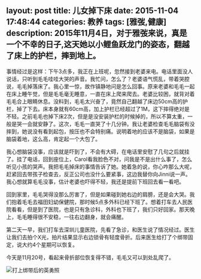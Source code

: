layout: post
title: 儿女掉下床
date: 2015-11-04 17:48:44
categories: 教养
tags: [雅弢,健康]
description: 2015年11月4日，对于雅弢来说，真是一个不幸的日子,这天她以小鲤鱼跃龙门的姿态，翻越了床上的护栏，摔到地上。
---

事情经过是这样：下午3点多，我正在上班呢，忽然接到老婆来电。电话里面没人说话，只听到毛毛哇哇大哭的声音。我忙问，怎么了？老婆语气慌乱，带着哭腔说，毛毛掉落床了。我心里一惊，故作镇静地问是怎么回事。原来老婆和毛毛一起在床上睡午觉，但是毛毛毫无睡意，一直在床上爬来爬去。老婆比较困，就背对着毛毛合上眼睛休息。没料到，毛毛太兴奋了，竟然自己翻越了床边50cm高的护栏，掉了下去。床本身就有60cm高，加上护栏已经超过了1M，这下摔得绝对是不轻。之前毛毛也掉下床2次，但是是没安装护栏的时候掉的，所以不算太重，一般是哭一会就安静了。这次，毛毛一直哭了十几分钟。我让老婆检查毛毛脑袋有没摔到，她说没有看到起包，按压也不会特别痛。说明着地的应该不是脑袋，如果是脑袋着地，这么高，肯定起一个大包了。

我心想脑袋没事，应该就是吓到了，不会有大碍，在电话里安慰了几句之后就挂了。挂了电话，回到座位上，Carol看我脸色不对，问我是不是出什么事了，怎么听见小孩的哭声。我把毛毛掉床的事情告诉了她。她着急的说，你心咋那么大呢，赶紧回去带孩子检查去，反正公司也没什么要紧事，这边我替你向Jinni说一声。我心想就算毛毛没事，估计老婆也吓得不轻，我还是提前下班回去看一看吧。

回到家里，毛毛哭得没那么厉害了，但是如果碰到她右边的肩膀，还是会大哭。我们抱着毛毛去福田妇幼保健院，那时候5点多外科已经下班了。想着打车去人民医院看看，但是到了医院，也是只有急诊科，外科也下班了，我们只好回家。那天晚上，毛毛睡得很不安稳，一往右边翻身，就会痛醒。

第二天一早，我们打车去深圳儿童医院，先看了急诊，和医生说了情况经过。医生让我们去拍个X光，拍片结果显示右边锁骨有轻度骨折。后来医生给打了个绑带固定，说大约4个星期可以恢复。

今天是11月20号，看起来骨折部位恢复得不错，毛毛又可以到处乱爬了。

![打上绑带后的英勇照](http://7xn46u.com1.z0.glb.clouddn.com/nv-er-diao-xia-chuang.jpg)





